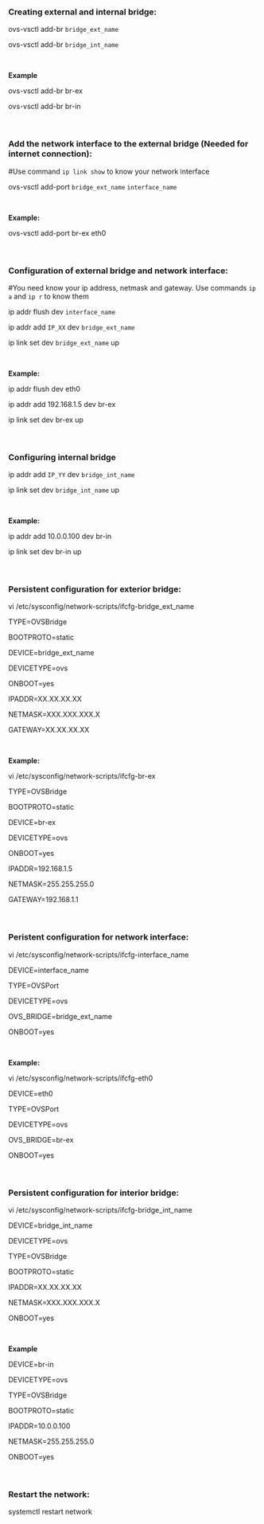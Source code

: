 ### **Creating external and internal bridge:**
ovs-vsctl add-br `bridge_ext_name`

ovs-vsctl add-br `bridge_int_name`

<br />

**Example**

ovs-vsctl add-br br-ex

ovs-vsctl add-br br-in
<br />
<br />
<br />

### **Add the network interface to the external bridge (Needed for internet connection):**

#Use command `ip link show` to know your network interface

ovs-vsctl add-port `bridge_ext_name` `interface_name`

<br />

**Example:**

ovs-vsctl add-port br-ex eth0
<br />
<br />
<br />

### Configuration of external bridge and network interface:
#You need know your ip address, netmask and gateway. Use commands `ip a` and `ip r` to know them

ip addr flush dev `interface_name`

ip addr add `IP_XX` dev `bridge_ext_name`

ip link set dev `bridge_ext_name` up

<br />

**Example:**

ip addr flush dev eth0

ip addr add 192.168.1.5 dev br-ex

ip link set dev br-ex up
<br />
<br />
<br />

### Configuring internal bridge

ip addr add `IP_YY` dev `bridge_int_name`

ip link set dev `bridge_int_name` up

<br />

**Example:**

ip addr add 10.0.0.100 dev br-in

ip link set dev br-in up
<br />
<br />
<br />

### Persistent configuration for exterior bridge:

vi /etc/sysconfig/network-scripts/ifcfg-bridge_ext_name

TYPE=OVSBridge

BOOTPROTO=static

DEVICE=bridge_ext_name

DEVICETYPE=ovs

ONBOOT=yes

IPADDR=XX.XX.XX.XX

NETMASK=XXX.XXX.XXX.X

GATEWAY=XX.XX.XX.XX

<br />

**Example:**

vi /etc/sysconfig/network-scripts/ifcfg-br-ex

TYPE=OVSBridge

BOOTPROTO=static

DEVICE=br-ex

DEVICETYPE=ovs

ONBOOT=yes

IPADDR=192.168.1.5

NETMASK=255.255.255.0

GATEWAY=192.168.1.1
<br />
<br />
<br />

### Peristent configuration for network interface:

vi /etc/sysconfig/network-scripts/ifcfg-interface_name

DEVICE=interface_name

TYPE=OVSPort

DEVICETYPE=ovs

OVS_BRIDGE=bridge_ext_name

ONBOOT=yes

<br />

**Example:**

vi /etc/sysconfig/network-scripts/ifcfg-eth0

DEVICE=eth0

TYPE=OVSPort

DEVICETYPE=ovs

OVS_BRIDGE=br-ex

ONBOOT=yes
<br />
<br />
<br />

### Persistent configuration for interior bridge:

vi /etc/sysconfig/network-scripts/ifcfg-bridge_int_name

DEVICE=bridge_int_name

DEVICETYPE=ovs

TYPE=OVSBridge

BOOTPROTO=static

IPADDR=XX.XX.XX.XX

NETMASK=XXX.XXX.XXX.X

ONBOOT=yes

<br />

**Example**

DEVICE=br-in

DEVICETYPE=ovs

TYPE=OVSBridge

BOOTPROTO=static

IPADDR=10.0.0.100

NETMASK=255.255.255.0

ONBOOT=yes
<br />
<br />
<br />

### Restart the network:

systemctl restart network
